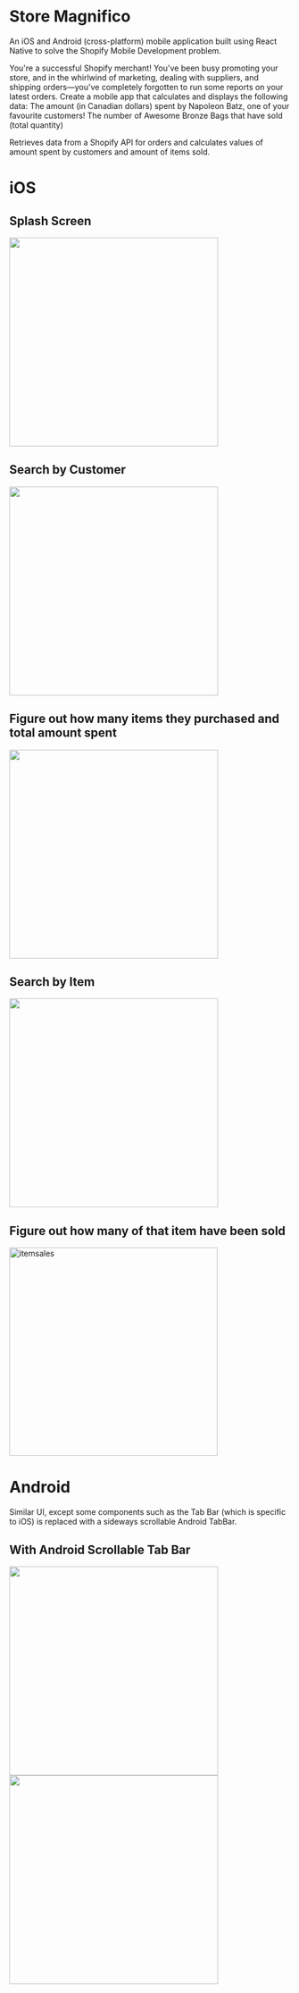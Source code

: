 # Store Magnifico

An iOS and Android (cross-platform) mobile application built using React Native to solve the Shopify Mobile Development problem.

You're a successful Shopify merchant! You've been busy promoting your store, and in the whirlwind of marketing, dealing with suppliers, and shipping orders—you've completely forgotten to run some reports on your latest orders. Create a mobile app that calculates and displays the following data:
The amount (in Canadian dollars) spent by Napoleon Batz, one of your favourite customers!
The number of Awesome Bronze Bags that have sold (total quantity)

Retrieves data from a Shopify API for orders and calculates values of amount spent by customers and amount of items sold.

# iOS

## Splash Screen

<img src="https://user-images.githubusercontent.com/28017034/29505498-5d180014-860c-11e7-9a4a-abffcea37025.png" width="374" />

## Search by Customer

<img src="https://user-images.githubusercontent.com/28017034/29505550-a2cca7fe-860c-11e7-9d36-af8cb445c215.png" width="374" />

## Figure out how many items they purchased and total amount spent

<img src="https://user-images.githubusercontent.com/28017034/29505590-d0ffe69a-860c-11e7-8717-d2bbbb5c9152.png" width="374" />

## Search by Item
<img src="https://user-images.githubusercontent.com/28017034/29505615-f3fc0a34-860c-11e7-89a2-ce724fbe5128.png" width="374" />

## Figure out how many of that item have been sold

<img width="373" alt="itemsales" src="https://user-images.githubusercontent.com/28017034/30139424-ae47ab60-9322-11e7-9111-2b357a6c4232.png">

# Android

Similar UI, except some components such as the Tab Bar (which is specific to iOS) is replaced with a sideways scrollable Android TabBar.

## With Android Scrollable Tab Bar

<img src="https://user-images.githubusercontent.com/28017034/29505683-4b050b32-860d-11e7-8915-2d1038c805e6.jpg" width="374" />

<img src="https://user-images.githubusercontent.com/28017034/29505696-55c038ee-860d-11e7-9749-4b90beb6c455.jpg" width="374" />
